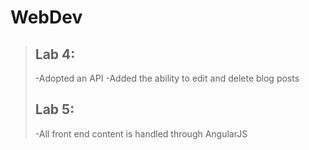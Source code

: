 # WebDev
>## Lab 4:
>-Adopted an API
>-Added the ability to edit and delete blog posts
>## Lab 5:
>-All front end content is handled through AngularJS
